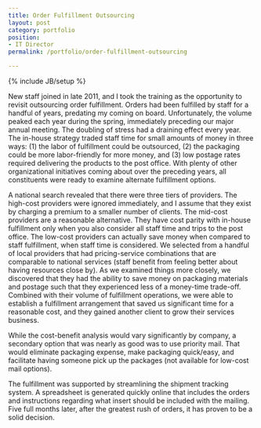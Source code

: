 ```yaml
---
title: Order Fulfillment Outsourcing
layout: post
category: portfolio
position:
- IT Director
permalink: /portfolio/order-fulfillment-outsourcing

---
```

{% include JB/setup %}
<div id="node-153" class="node node-portfolio node-promoted">
  <div class="content clearfix">
    <div class="field field-name-body field-type-text-with-summary field-label-hidden"><div class="field-items"><div class="field-item even"><p>New staff joined in late 2011, and I took the training as the opportunity to revisit outsourcing order fulfillment. Orders had been fulfilled by staff for a handful of years, predating my coming on board. Unfortunately, the volume peaked each year during the spring, immediately preceding our major annual meeting. The doubling of stress had a draining effect every year. The in-house strategy traded staff time for small amounts of money in three ways: (1) the labor of fulfillment could be outsourced, (2) the packaging could be more labor-friendly for more money, and (3) low postage rates required delivering the products to the post office. With plenty of other organizational initiatives coming about over the preceding years, all constituents were ready to examine alternate fulfillment options.</p>
<p>A national search revealed that there were three tiers of providers. The high-cost providers were ignored immediately, and I assume that they exist by charging a premium to a smaller number of clients. The mid-cost providers are a reasonable alternative. They have cost parity with in-house fulfillment only when you also consider all staff time and trips to the post office. The low-cost providers can actually save money when compared to staff fulfillment, when staff time is considered. We selected from a handful of local providers that had pricing-service combinations that are comparable to national services (staff benefit from feeling better about having resources close by). As we examined things more closely, we discovered that they had the ability to save money on packaging materials and postage such that they experienced less of a money-time trade-off. Combined with their volume of fulfillment operations, we were able to establish a fulfillment arrangement that saved us significant time for a reasonable cost, and they gained another client to grow their services business.</p>
<p>While the cost-benefit analysis would vary significantly by company, a secondary option that was nearly as good was to use priority mail. That would eliminate packaging expense, make packaging quick/easy, and facilitate having someone pick up the packages (not available for low-cost mail options).</p>
<p>The fulfillment was supported by streamlining the shipment tracking system. A spreadsheet is generated quickly online that includes the orders and instructions regarding what insert should be included with the mailing. Five full months later, after the greatest rush of orders, it has proven to be a solid decision.</p>
</div></div></div>  </div>
</div>
